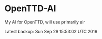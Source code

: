 # OpenTTD-AI
My AI for OpenTTD, will use primarily air

Latest backup: Sun Sep 29 15:53:02 UTC 2019
